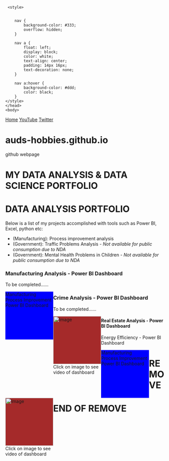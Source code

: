 <!DOCTYPE html>

<html lang="en" dir="ltr">
    <head>
        <title> My Portfolio </title>
        <meta charset="utf-8">
    <meta name="viewport" content="width=device-width, initial-scale=1">

     <style>
       

        nav {
            background-color: #333;
            overflow: hidden;
        }

        nav a {
            float: left;
            display: block;
            color: white;
            text-align: center;
            padding: 14px 16px;
            text-decoration: none;
        }

        nav a:hover {
            background-color: #ddd;
            color: black;
        }
    </style>
    </head>
    <body>
<nav>
    <a href="#home">Home</a>
    <a href="#about">YouTube</a>
     <a href="#about">Twitter</a>
</nav>


# auds-hobbies.github.io
github webpage
# MY DATA ANALYSIS & DATA SCIENCE PORTFOLIO


<h1>DATA ANALYSIS PORTFOLIO</h1>
Below is a list of my projects accomplished with tools such as Power BI, Excel, python etc: 
<ul>
    <li> (Manufacturing): Process improvement analysis   </li>
    <li> (Government): Traffic Problems Analysis - <i>Not available for public consumption due to NDA </i>  </li>
    <li> (Government): Mental Health Problems in Children - <i>Not available for public consumption due to NDA </i>  </li>
</ul>

### Manufacturing Analysis - Power BI Dashboard
<p> To be completed...... </p>
<div style="background-color: blue; width: 150px; float: left; height: 150px;">
    <!-- Content for the blue div goes here -->
    Manufacturing Process Improvement Power BI Dashboard
</div>

### Crime Analysis - Power BI Dashboard
<p> To be completed...... </p>
<div style="background-color: brown; width: 150px; float: left; height: 150px;">
    <!-- Content for the brown div goes here -->
     <img src="your-image-url.jpg" alt="Image" style="width: 150px; height: 150px; object-fit: cover;">
    Click on image to see video of dashboard
</div>


<h4> Real Estate Analysis - Power BI Dashboard </h4> 
<p>Energy Efficiency  - Power BI Dashboard </p>
<div>
    <div style="background-color: blue; width: 150px; float: left; height: 150px;">
    <!-- Content for the blue div goes here -->
    Manufacturing Process Improvement Power BI Dashboard
</div>

<div style="background-color: brown; width: 150px; float: left; height: 150px;">
    <!-- Content for the brown div goes here -->
     <img src="your-image-url.jpg" alt="Image" style="width: 150px; height: 150px; object-fit: cover;">
    Click on image to see video of dashboard
</div>
</div>






# REMOVE 






# END OF REMOVE



</body>
</html>

